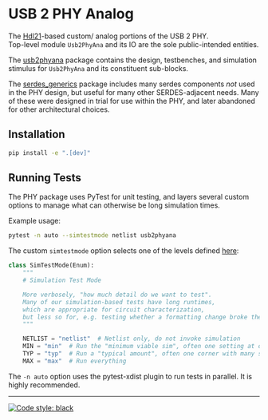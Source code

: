 # USB 2 PHY Analog

The [Hdl21](https://github.com/dan-fritchman/Hdl21)-based custom/ analog portions of the USB 2 PHY.  
Top-level module `Usb2PhyAna` and its IO are the sole public-intended entities.

The [usb2phyana](./usb2phyana/) package contains the design, testbenches, and simulation stimulus
for `Usb2PhyAna` and its constituent sub-blocks.

The [serdes_generics](./serdes_generics/) package includes many serdes components _not_ used in
the PHY design, but useful for many other SERDES-adjacent needs.
Many of these were designed in trial for use within the PHY,
and later abandoned for other architectural choices.

## Installation

```bash
pip install -e ".[dev]"
```

## Running Tests

The PHY package uses PyTest for unit testing, and layers several custom options to manage 
what can otherwise be long simulation times. 

Example usage:

```bash
pytest -n auto --simtestmode netlist usb2phyana
```

The custom `simtestmode` option selects one of the levels defined [here](usb2phyana/tests/sim_test_mode.py): 

```python
class SimTestMode(Enum):
    """
    # Simulation Test Mode

    More verbosely, "how much detail do we want to test".
    Many of our simulation-based tests have long runtimes,
    which are appropriate for circuit characterization,
    but less so for, e.g. testing whether a formatting change broke their code.
    """

    NETLIST = "netlist"  # Netlist only, do not invoke simulation
    MIN = "min"  # Run the "minimum viable sim", often one setting at one corner
    TYP = "typ"  # Run a "typical amount", often one corner with many settings
    MAX = "max"  # Run everything
```

The `-n auto` option uses the pytest-xdist plugin to run tests in parallel. 
It is highly recommended. 

---

[![Code style: black](https://img.shields.io/badge/code%20style-black-000000.svg)](https://github.com/psf/black)
